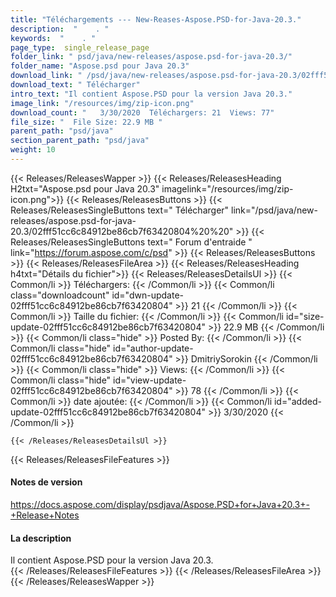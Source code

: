 ```yaml
---
title: "Téléchargements --- New-Reases-Aspose.PSD-for-Java-20.3." 
description:  "    . " 
keywords:  "    . " 
page_type:  single_release_page
folder_link: " psd/java/new-releases/aspose.psd-for-java-20.3/"
folder_name: "Aspose.psd pour Java 20.3"
download_link: " /psd/java/new-releases/aspose.psd-for-java-20.3/02fff51cc6c84912be86cb7f63420804"
download_text: " Télécharger"
intro_text: "Il contient Aspose.PSD pour la version Java 20.3."
image_link: "/resources/img/zip-icon.png"
download_count: "   3/30/2020  Téléchargers: 21  Views: 77"
file_size: "  File Size: 22.9 MB "
parent_path: "psd/java"
section_parent_path: "psd/java"
weight: 10
---
```


{{< Releases/ReleasesWapper >}}
  {{< Releases/ReleasesHeading H2txt="Aspose.psd pour Java 20.3" imagelink="/resources/img/zip-icon.png">}}
  {{< Releases/ReleasesButtons >}}
    {{< Releases/ReleasesSingleButtons text=" Télécharger" link="/psd/java/new-releases/aspose.psd-for-java-20.3/02fff51cc6c84912be86cb7f63420804%20%20" >}}
    {{< Releases/ReleasesSingleButtons text=" Forum d'entraide " link="https://forum.aspose.com/c/psd" >}}
  {{< Releases/ReleasesButtons >}}
  {{< Releases/ReleasesFileArea >}}
    {{< Releases/ReleasesHeading h4txt="Détails du fichier">}}
    {{< Releases/ReleasesDetailsUl >}}
            {{< Common/li  >}} Téléchargers: {{< /Common/li >}} 
      {{< Common/li class="downloadcount" id="dwn-update-02fff51cc6c84912be86cb7f63420804" >}} 21 {{< /Common/li >}} 
      {{< Common/li  >}} Taille du fichier: {{< /Common/li >}} 
      {{< Common/li id="size-update-02fff51cc6c84912be86cb7f63420804" >}} 22.9 MB {{< /Common/li >}} 
      {{< Common/li  class="hide" >}} Posted By: {{< /Common/li >}} 
      {{< Common/li class="hide" id="author-update-02fff51cc6c84912be86cb7f63420804" >}} DmitriySorokin {{< /Common/li >}} 
      {{< Common/li class="hide"  >}} Views: {{< /Common/li >}} 
      {{< Common/li class="hide" id="view-update-02fff51cc6c84912be86cb7f63420804" >}} 78 {{< /Common/li >}} 
      {{< Common/li  >}} date ajoutée: {{< /Common/li >}} 
      {{< Common/li id="added-update-02fff51cc6c84912be86cb7f63420804" >}} 3/30/2020 {{< /Common/li >}} 

    {{< /Releases/ReleasesDetailsUl >}}

  {{< Releases/ReleasesFileFeatures >}}
      <h4>Notes de version</h4><div><a href="https://docs.aspose.com/display/psdjava/Aspose.PSD+for+Java+20.3+-+Release+Notes">https://docs.aspose.com/display/psdjava/Aspose.PSD+for+Java+20.3+-+Release+Notes</a></div><h4>La description</h4><div class="HTMLDescription">Il contient Aspose.PSD pour la version Java 20.3.</div>
  {{< /Releases/ReleasesFileFeatures >}}
 {{< /Releases/ReleasesFileArea >}}
{{< /Releases/ReleasesWapper >}}


